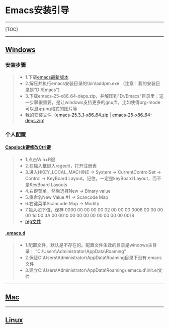 # Emacs安装引导

---

[TOC]

---

## [Windows](https://zh.wikipedia.org/wiki/Microsoft_Windows)

### **安装步骤**
> * 1.下载[emacs最新版本](http://ftp.gnu.org/gnu/emacs/windows/ )
> * 2.解压并执行emacs安装目录的\bin\addpm.exe
（注意：我的安装目录是"D:/Emacs")
> * 3.下载emacs-25-x86_64-deps.zip，并解压到"D:/Emacs"目录里；这一步骤很重要，是让windows支持更多的gnu库，比如使得org-mode可以显示png格式的图片等
> * 我的安装文件（[emacs-25.3_1-x86_64.zip](https://pan.baidu.com/s/1Ndi-3ouks3ffdnFK01YpJA) | [emacs-25-x86_64-deps.zip](https://pan.baidu.com/s/1FMeTFYQ1nrWZp_7m_sgDEA))

### **个人配置**

#### [Capslock键修改Ctrl键](https://zhuanlan.zhihu.com/p/29581818)
> * 1.点击Win+R键
> * 2.在输入框键入regedit，打开注册表
> * 3.进入HKEY_LOCAL_MACHINE -> System -> CurrentControlSet -> Control -> KeyBoard Layout。记住，一定是keyBoard Layout，而不是KeyBoard Layouts
> * 4.右键菜单，然后选择New -> Binary value
> * 5.重命名New Value #1 -> Scancode Map
> * 6.右键菜单Scancode Map -> Modify
> * 7.输入如下值，保存
0000 00 00 00 00 02 00 00 00
0008 00 00 00 00 1d 00 3A 00
0010 00 00 00 00 00 00 00 00
0018
> * [reg文件](https://github.com/ougato/Emacs/tree/master/Windows)

#### [.emacs.d](https://github.com/ougato/Emacs/tree/master/.emacs.d)
> * 1.配置文件，默认是不存在的。配置文件生效的目录是windows主目录：
"C:\Users\Administrator\AppData\Roaming\"
> * 2.保证C:\Users\Administrator\AppData\Roaming目录下没有.emacs文件
> * 3.建立C:\Users\Administrator\AppData\Roaming\\.emacs.d\init.el文件

--- 

## [Mac](https://zh.wikipedia.org/wiki/%E9%BA%A6%E9%87%91%E5%A1%94%E6%93%8D%E4%BD%9C%E7%B3%BB%E7%BB%9F)

--- 

## [Linux](https://zh.wikipedia.org/wiki/Linux)
